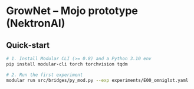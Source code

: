 # GrowNet – Mojo prototype (NektronAI)

## Quick‑start
```bash
# 1. Install Modular CLI (>= 0.8) and a Python 3.10 env
pip install modular-cli torch torchvision tqdm

# 2. Run the first experiment
modular run src/bridges/py_mod.py --exp experiments/E00_omniglot.yaml

